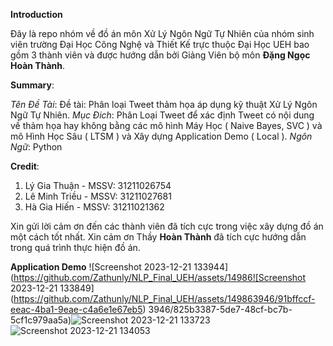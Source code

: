 **Introduction**

Đây là repo nhóm về đồ án môn Xử Lý Ngôn Ngữ Tự Nhiên của nhóm sinh viên trường Đại Học Công Nghệ và Thiết Kế trực thuộc Đại Học UEH bao gồm 3 thành viên và được hướng dẫn bởi Giảng Viên bộ môn **Đặng Ngọc Hoàn Thành**.

**Summary**:

*Tên Đề Tài*: Đề tài: Phân loại Tweet thảm họa áp dụng kỹ thuật Xử Lý Ngôn Ngữ Tự Nhiên.
*Mục Đich*: Phân Loại Tweet để xác định Tweet có nội dung về thảm họa hay không bằng các mô hình Máy Học ( Naive Bayes, SVC ) và mô Hình Học Sâu ( LTSM ) và Xây dựng Application Demo ( Local ).
*Ngôn Ngữ*: Python

**Credit**:

1. Lý Gia Thuận - MSSV: 31211026754
2. Lê Minh Triều - MSSV: 31211027681
3. Hà Gia Hiến - MSSV: 31211021362

Xin gửi lời cảm ơn đến các thành viên đã tích cực trong việc xây dựng đồ án một cách tốt nhất. Xin cảm ơn Thầy **Hoàn Thành** đã tích cực hướng dẫn trong quá trình thực hiện đồ án.

**Application Demo**
![Screenshot 2023-12-21 133944](https://github.com/Zathunly/NLP_Final_UEH/assets/14986![Screenshot 2023-12-21 133849](https://github.com/Zathunly/NLP_Final_UEH/assets/149863946/91bffccf-eeac-4ba1-9eae-c4a6e1e67eb5)
3946/825b3387-5de7-48cf-bc7b-5cf1c979aa5a)![Screenshot 2023-12-21 133723](https://github.com/Zathunly/NLP_Final_UEH/assets/149863946/332254ec-7299-45c8-a50f-ebef0e02f15e)
![Screenshot 2023-12-21 134053](https://github.com/Zathunly/NLP_Final_UEH/assets/149863946/3aa2b443-da27-4254-ad60-d4b03154c3c2)

